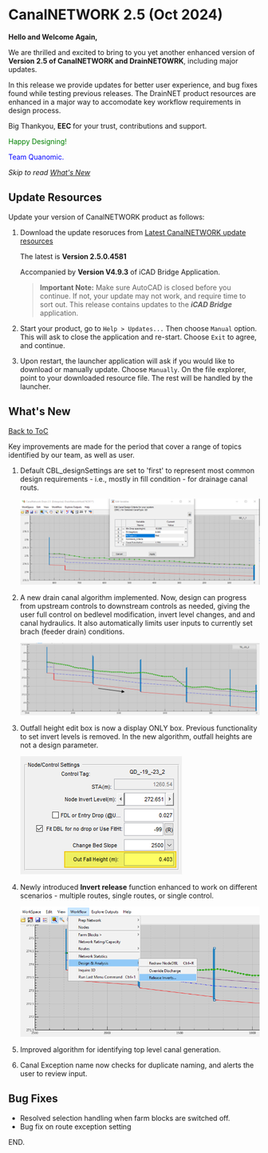 # CanalNETWORK 2.5 (Oct 2024)

**Hello and Welcome Again,**

We are thrilled and excited to bring to you yet another enhanced version of <strong> Version 2.5 of CanalNETWORK and DrainNETOWRK</strong>, including major updates.

In this release we provide updates for better user experience, and bug fixes found while testing previous releases. The DrainNET product resources are enhanced in a major way to accomodate key workflow requirements in design process.



Big Thankyou, <strong> EEC  </strong> for your trust, contributions and support.


<p style="color:green"> Happy Designing! </p>

<p style="color:blue">Team Quanomic.</p>


*Skip to read [What's New](#whats-new)*



## Update Resources

Update your version of CanalNETWORK product as follows:
1. Download the update resoruces from [Latest CanalNETWORK update resources](https://drive.google.com/uc?export=download&id=1Ov_tptZDHdrvIf7o1ogrlfpb_iWiBgvD)

    The latest is **Version 2.5.0.4581**

    Accompanied by **Version V4.9.3** of iCAD Bridge Application.


    > **Important Note:** Make sure AutoCAD is closed before you continue. If not, your update may not work, and require time to sort out. This release contains updates to the ***iCAD Bridge*** application.

2. Start your product, go to `Help > Updates...` Then choose `Manual` option. This will ask to close the application and re-start. Choose `Exit` to agree, and continue.

3. Upon restart, the launcher application will ask if you would like to download or manually update. Choose `Manually`. On the file explorer, point to your downloaded resource file. The rest will be handled by the launcher.



## What's New
[Back to ToC](#table-of-contents)

Key improvements are made for the period that cover a range of topics identified by our team, as well as user.

1. Default CBL_designSettings are set to 'first' to represent most common design requirements - i.e., mostly in fill condition - for drainage canal routs.

    <img src="./media/Image 001.png" style="width:7in">

1. A new drain canal algorithm implemented. Now, design can progress from upstream controls to downstream controls as needed, giving the user full control on bedlevel modification, invert level changes, and and canal hydraulics. It also automatically limits user inputs to currently set brach (feeder drain) conditions.

    <img src="./media/Image 002.png" style="width:7in">

1. Outfall height edit box is now a display ONLY box. Previous functionality to set invert levels is removed. In the new algorithm, outfall heights are not a design parameter.

    <img src="./media/Image 003.png" style="width:in">


1. Newly introduced **Invert release** function enhanced to work on different scenarios - multiple routes, single routes, or single control.

     <img src="./media/Image 004.png" style="width:6in">


1. Improved algorithm for identifying top level canal generation.

1. Canal Exception name now checks for duplicate naming, and alerts the user to review input.



## Bug Fixes

- Resolved selection handling when farm blocks are switched off.
- Bug fix on route exception setting

END.





